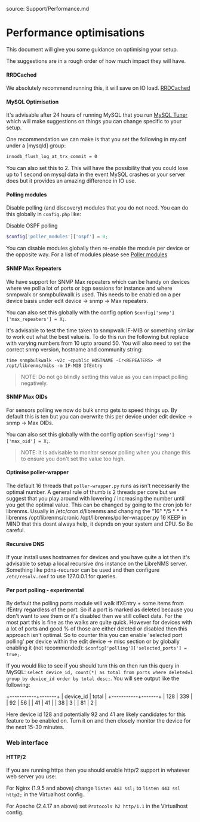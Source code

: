 source: Support/Performance.md
# Performance optimisations

This document will give you some guidance on optimising your setup.

The suggestions are in a rough order of how much impact they will have.

#### RRDCached

We absolutely recommend running this, it will save on IO load. [RRDCached](http://docs.librenms.org/Extensions/RRDCached/)


#### MySQL Optimisation

It's advisable after 24 hours of running MySQL that you run [MySQL Tuner](https://raw.githubusercontent.com/major/MySQLTuner-perl/master/mysqltuner.pl)
which will make suggestions on things you can change specific to your setup.

One recommendation we can make is that you set the following in my.cnf under a [mysqld] group: 

```bash
innodb_flush_log_at_trx_commit = 0
```

You can also set this to 2. This will have the possibility that you could lose up to 1 second on mysql data in the event
MySQL crashes or your server does but it provides an amazing difference in IO use.


#### Polling modules

Disable polling (and discovery) modules that you do not need. You can do this globally in `config.php` like:

Disable OSPF polling
```php
$config['poller_modules']['ospf'] = 0;
```

You can disable modules globally then re-enable the module per device or the opposite way. For a list of modules please see
[Poller modules](http://docs.librenms.org/Support/Poller%20Support/)

#### SNMP Max Repeaters

We have support for SNMP Max repeaters which can be handy on devices where we poll a lot of ports or bgp sessions for instance and 
where snmpwalk or snmpbulkwalk is used. This needs to be enabled on a per device basis under edit device -> snmp -> Max repeaters.

You can also set this globally with the config option `$config['snmp']['max_repeaters'] = X;`.

It's advisable to test the time taken to snmpwalk IF-MIB or something similar to work out what the best value is. To do this run the following 
but replace <REPEATERS> with varying numbers from 10 upto around 50. You will also need to set the correct snmp version, hostname and community string:

`time snmpbulkwalk -v2c -cpublic HOSTNAME -Cr<REPEATERS> -M /opt/librenms/mibs -m IF-MIB IfEntry`

> NOTE: Do not go blindly setting this value as you can impact polling negatively.

#### SNMP Max OIDs

For sensors polling we now do bulk snmp gets to speed things up. By default this is ten but you can overwrite this per device under 
edit device -> snmp -> Max OIDs.

You can also set this globally with the config option `$config['snmp']['max_oid'] = X;`.

> NOTE: It is advisable to monitor sensor polling when you change this to ensure you don't set the value too high.

#### Optimise poller-wrapper

The default 16 threads that `poller-wrapper.py` runs as isn't necessarily the optimal number. A general rule of thumb is 
2 threads per core but we suggest that you play around with lowering / increasing the number until you get the optimal value.
This can be changed by going to the cron job for librenms. Usually in /etc/cron.d/librenms and changing the "16"
*/5  *    * * *   librenms    /opt/librenms/cronic /opt/librenms/poller-wrapper.py 16
KEEP in MIND that this dosnt always help, it depnds on your system and CPU. So Be careful. 


#### Recursive DNS

If your install uses hostnames for devices and you have quite a lot then it's advisable to setup a local recursive dns instance on the 
LibreNMS server. Something like pdns-recursor can be used and then configure `/etc/resolv.conf` to use 127.0.0.1 for queries.

#### Per port polling - experimental

By default the polling ports module will walk ifXEntry + some items from ifEntry regardless of the port. So if a port is marked as deleted because you don't want to see them 
or it's disabled then we still collect data. For the most part this is fine as the walks are quite quick. However for devices with a lot of ports and good % of those are 
either deleted or disabled then this approach isn't optimal. So to counter this you can enable 'selected port polling' per device within the edit device -> misc section or by
globally enabling it (not recommended): `$config['polling']['selected_ports'] = true;`.

If you would like to see if you should turn this on then run this query in MySQL: `select device_id, count(*) as total from ports where deleted=1 group by device_id order by total desc;`. You will see output like the following:

+-----------+-------+
| device_id | total |
+-----------+-------+
|       128 |   339 |
|        92 |    56 |
|        41 |    41 |
|        38 |     3 |
|        81 |     2 |

Here device id 128 and potentially 92 and 41 are likely candidates for this feature to be enabled on. Turn it on and then closely monitor the device for the next 15-30 minutes.

### Web interface

#### HTTP/2

If you are running https then you should enable http/2 support in whatever web server you use:

For Nginx (1.9.5 and above) change `listen 443 ssl;` to `listen 443 ssl http2;` in the Virtualhost config.

For Apache (2.4.17 an above) set `Protocols h2 http/1.1` in the Virtualhost config.
